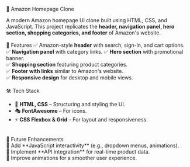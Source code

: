 🛒 Amazon Homepage Clone<br>

A modern Amazon homepage UI clone built using HTML, CSS, and JavaScript. This project replicates the **header, navigation panel, hero section, shopping categories, and footer** of Amazon's website.<br>
<br> 
🚀 Features
✅ Amazon-style **header** with search, sign-in, and cart options.
✅ **Navigation panel** with category links.
✅ **Hero section** with promotional banner.  
✅ **Shopping section** featuring product categories.  
✅ **Footer with links** similar to Amazon's website.  
✅ **Responsive design** for desktop and mobile views.
<br>  
🛠 Tech Stack
- 🎨 **HTML, CSS** – Structuring and styling the UI.   
- 🎭 **FontAwesome** – For icons.  
- ⚡ **CSS Flexbox & Grid** – For layout and responsiveness.
<br>   
📌 Future Enhancements<br>
🔹 Add **JavaScript interactivity** (e.g., dropdown menus, animations).<br>   
🔹 Implement **API integration** for real-time product data.<br>
🔹 Improve animations for a smoother user experience.<br>
